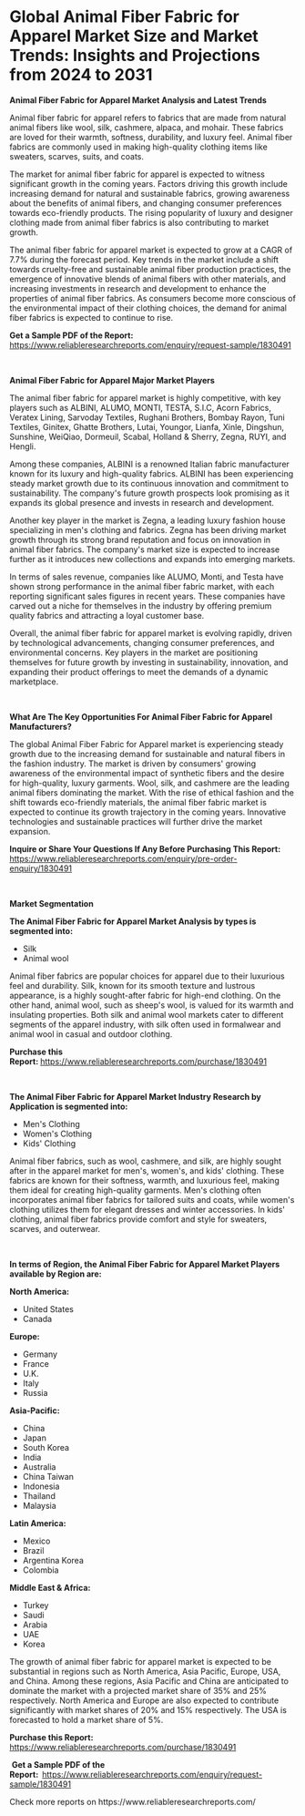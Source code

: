 <p><h1>Global Animal Fiber Fabric for Apparel Market Size and Market Trends: Insights and Projections from 2024 to 2031</h1></p><p><strong>Animal Fiber Fabric for Apparel Market Analysis and Latest Trends</strong></p>
<p><p>Animal fiber fabric for apparel refers to fabrics that are made from natural animal fibers like wool, silk, cashmere, alpaca, and mohair. These fabrics are loved for their warmth, softness, durability, and luxury feel. Animal fiber fabrics are commonly used in making high-quality clothing items like sweaters, scarves, suits, and coats.</p><p>The market for animal fiber fabric for apparel is expected to witness significant growth in the coming years. Factors driving this growth include increasing demand for natural and sustainable fabrics, growing awareness about the benefits of animal fibers, and changing consumer preferences towards eco-friendly products. The rising popularity of luxury and designer clothing made from animal fiber fabrics is also contributing to market growth.</p><p>The animal fiber fabric for apparel market is expected to grow at a CAGR of 7.7% during the forecast period. Key trends in the market include a shift towards cruelty-free and sustainable animal fiber production practices, the emergence of innovative blends of animal fibers with other materials, and increasing investments in research and development to enhance the properties of animal fiber fabrics. As consumers become more conscious of the environmental impact of their clothing choices, the demand for animal fiber fabrics is expected to continue to rise.</p></p>
<p><strong>Get a Sample PDF of the Report:&nbsp;</strong> <a href="https://www.reliableresearchreports.com/enquiry/request-sample/1830491">https://www.reliableresearchreports.com/enquiry/request-sample/1830491</a></p>
<p>&nbsp;</p>
<p><strong>Animal Fiber Fabric for Apparel Major Market Players</strong></p>
<p><p>The animal fiber fabric for apparel market is highly competitive, with key players such as ALBINI, ALUMO, MONTI, TESTA, S.I.C, Acorn Fabrics, Veratex Lining, Sarvoday Textiles, Rughani Brothers, Bombay Rayon, Tuni Textiles, Ginitex, Ghatte Brothers, Lutai, Youngor, Lianfa, Xinle, Dingshun, Sunshine, WeiQiao, Dormeuil, Scabal, Holland & Sherry, Zegna, RUYI, and Hengli. </p><p>Among these companies, ALBINI is a renowned Italian fabric manufacturer known for its luxury and high-quality fabrics. ALBINI has been experiencing steady market growth due to its continuous innovation and commitment to sustainability. The company's future growth prospects look promising as it expands its global presence and invests in research and development.</p><p>Another key player in the market is Zegna, a leading luxury fashion house specializing in men's clothing and fabrics. Zegna has been driving market growth through its strong brand reputation and focus on innovation in animal fiber fabrics. The company's market size is expected to increase further as it introduces new collections and expands into emerging markets.</p><p>In terms of sales revenue, companies like ALUMO, Monti, and Testa have shown strong performance in the animal fiber fabric market, with each reporting significant sales figures in recent years. These companies have carved out a niche for themselves in the industry by offering premium quality fabrics and attracting a loyal customer base.</p><p>Overall, the animal fiber fabric for apparel market is evolving rapidly, driven by technological advancements, changing consumer preferences, and environmental concerns. Key players in the market are positioning themselves for future growth by investing in sustainability, innovation, and expanding their product offerings to meet the demands of a dynamic marketplace.</p></p>
<p>&nbsp;</p>
<p><strong>What Are The Key Opportunities For Animal Fiber Fabric for Apparel Manufacturers?</strong></p>
<p><p>The global Animal Fiber Fabric for Apparel market is experiencing steady growth due to the increasing demand for sustainable and natural fibers in the fashion industry. The market is driven by consumers' growing awareness of the environmental impact of synthetic fibers and the desire for high-quality, luxury garments. Wool, silk, and cashmere are the leading animal fibers dominating the market. With the rise of ethical fashion and the shift towards eco-friendly materials, the animal fiber fabric market is expected to continue its growth trajectory in the coming years. Innovative technologies and sustainable practices will further drive the market expansion.</p></p>
<p><strong>Inquire or Share Your Questions If Any Before Purchasing This Report:</strong> <a href="https://www.reliableresearchreports.com/enquiry/pre-order-enquiry/1830491">https://www.reliableresearchreports.com/enquiry/pre-order-enquiry/1830491</a></p>
<p>&nbsp;</p>
<p><strong>Market Segmentation</strong></p>
<p><strong>The Animal Fiber Fabric for Apparel Market Analysis by types is segmented into:</strong></p>
<p><ul><li>Silk</li><li>Animal wool</li></ul></p>
<p><p>Animal fiber fabrics are popular choices for apparel due to their luxurious feel and durability. Silk, known for its smooth texture and lustrous appearance, is a highly sought-after fabric for high-end clothing. On the other hand, animal wool, such as sheep's wool, is valued for its warmth and insulating properties. Both silk and animal wool markets cater to different segments of the apparel industry, with silk often used in formalwear and animal wool in casual and outdoor clothing.</p></p>
<p><strong>Purchase this Report:&nbsp;</strong><a href="https://www.reliableresearchreports.com/purchase/1830491">https://www.reliableresearchreports.com/purchase/1830491</a></p>
<p>&nbsp;</p>
<p><strong>The Animal Fiber Fabric for Apparel Market Industry Research by Application is segmented into:</strong></p>
<p><ul><li>Men's Clothing</li><li>Women's Clothing</li><li>Kids' Clothing</li></ul></p>
<p><p>Animal fiber fabrics, such as wool, cashmere, and silk, are highly sought after in the apparel market for men's, women's, and kids' clothing. These fabrics are known for their softness, warmth, and luxurious feel, making them ideal for creating high-quality garments. Men's clothing often incorporates animal fiber fabrics for tailored suits and coats, while women's clothing utilizes them for elegant dresses and winter accessories. In kids' clothing, animal fiber fabrics provide comfort and style for sweaters, scarves, and outerwear.</p></p>
<p>&nbsp;</p>
<p><strong>In terms of Region, the Animal Fiber Fabric for Apparel Market Players available by Region are:</strong></p>
<p>
    <p> <strong> North America: </strong>
        <ul>
            <li>United States</li>
            <li>Canada</li>
        </ul>
        </p> 
    <p> <strong> Europe: </strong>
        <ul>
            <li>Germany</li>
            <li>France</li>
            <li>U.K.</li>
            <li>Italy</li>
            <li>Russia</li>
        </ul>
        </p> 
    <p> <strong> Asia-Pacific: </strong>
        <ul>
            <li>China</li>
            <li>Japan</li>
            <li>South Korea</li>
            <li>India</li>
            <li>Australia</li>
            <li>China Taiwan</li>
            <li>Indonesia</li>
            <li>Thailand</li>
            <li>Malaysia</li>
        </ul>
        </p> 
    <p> <strong> Latin America: </strong>
        <ul>
            <li>Mexico</li>
            <li>Brazil</li>
            <li>Argentina Korea</li>
            <li>Colombia</li>
        </ul>
        </p> 
    <p> <strong> Middle East & Africa: </strong>
        <ul>
            <li>Turkey</li>
            <li>Saudi</li>
            <li>Arabia</li>
            <li>UAE</li>
            <li>Korea</li>
        </ul>
    </p>
    </p>
<p><p>The growth of animal fiber fabric for apparel market is expected to be substantial in regions such as North America, Asia Pacific, Europe, USA, and China. Among these regions, Asia Pacific and China are anticipated to dominate the market with a projected market share of 35% and 25% respectively. North America and Europe are also expected to contribute significantly with market shares of 20% and 15% respectively. The USA is forecasted to hold a market share of 5%.</p></p>
<p><strong>Purchase this Report: </strong><a href="https://www.reliableresearchreports.com/purchase/1830491">https://www.reliableresearchreports.com/purchase/1830491</a></p>
<p>&nbsp;<strong>Get a Sample PDF of the Report:&nbsp;&nbsp;</strong><a href="https://www.reliableresearchreports.com/enquiry/request-sample/1830491">https://www.reliableresearchreports.com/enquiry/request-sample/1830491</a></p>
<p><strong></strong></p>
<p>Check more reports on https://www.reliableresearchreports.com/</p>